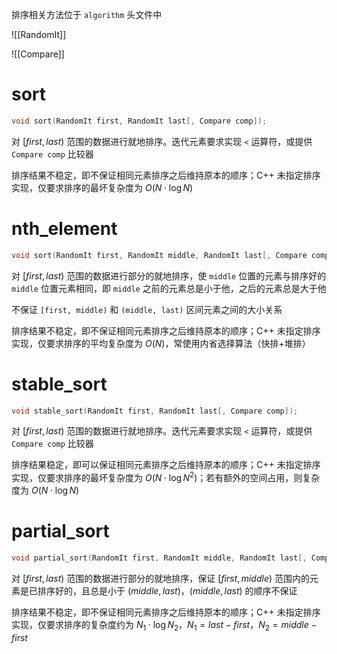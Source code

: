 排序相关方法位于 `algorithm` 头文件中

![[RandomIt]]

![[Compare]]

# sort

```c++
void sort(RandomIt first, RandomIt last[, Compare comp]);
```

对 $[first, last)$ 范围的数据进行就地排序。迭代元素要求实现 `<` 运算符，或提供 `Compare comp` 比较器

排序结果不稳定，即不保证相同元素排序之后维持原本的顺序；C++ 未指定排序实现，仅要求排序的最坏复杂度为 $O(N\cdot \log N)$

# nth_element

```c++
void sort(RandomIt first, RandomIt middle, RandomIt last[, Compare comp]);
```

对 $[first, last)$ 范围的数据进行部分的就地排序，使 `middle` 位置的元素与排序好的 `middle` 位置元素相同，即 `middle` 之前的元素总是小于他，之后的元素总是大于他

不保证 `[first, middle)` 和 `(middle, last)` 区间元素之间的大小关系

排序结果不稳定，即不保证相同元素排序之后维持原本的顺序；C++ 未指定排序实现，仅要求排序的平均复杂度为 $O(N)$，常使用内省选择算法（快排+堆排）

# stable_sort

```c++
void stable_sort(RandomIt first, RandomIt last[, Compare comp]);
```

对 $[first, last)$ 范围的数据进行就地排序。迭代元素要求实现 `<` 运算符，或提供 `Compare comp` 比较器

排序结果稳定，即可以保证相同元素排序之后维持原本的顺序；C++ 未指定排序实现，仅要求排序的最坏复杂度为 $O(N\cdot \log N^2)$；若有额外的空间占用，则复杂度为 $O(N\cdot \log N)$

# partial_sort

```c++
void partial_sort(RandomIt first, RandomIt middle, RandomIt last[, Compare comp]);
```

对 $[first, last)$ 范围的数据进行部分的就地排序，保证 $[first, middle)$ 范围内的元素是已排序好的，且总是小于 $(middle, last)$，$(middle, last)$ 的顺序不保证

排序结果不稳定，即不保证相同元素排序之后维持原本的顺序；C++ 未指定排序实现，仅要求排序的复杂度约为 $N_1\cdot \log N_2$，$N_1=last-first$，$N_2=middle-first$
